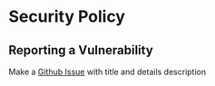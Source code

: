# Security Policy


## Reporting a Vulnerability

Make a [Github Issue](https://github.com/kdhttps/mean-star/issues) with title and details description
